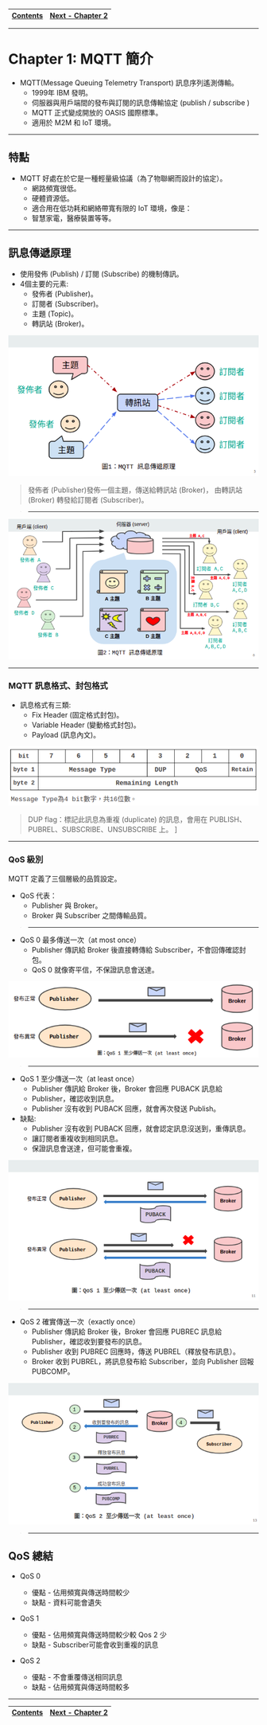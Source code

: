 [Contents](https://github.com/xuan103/MQTT/blob/main/README.md)| [Next - Chapter 2](https://github.com/xuan103/MQTT/blob/main/document/mqtt_aws_iot_core.md)
---| ---| 

---
# Chapter 1: MQTT 簡介

- MQTT(Message Queuing Telemetry Transport) 訊息序列遙測傳輸。
    - 1999年 IBM 發明。
    - 伺服器與用戶端間的發布與訂閱的訊息傳輸協定 (publish / subscribe )
    - MQTT 正式變成開放的 OASIS 國際標準。
    - 適用於 M2M 和 IoT 環境。

---

## 特點

- MQTT 好處在於它是一種輕量級協議（為了物聯網而設計的協定）。
    - 網路頻寬很低。
    - 硬體資源低。
    - 適合用在低功耗和網絡帶寬有限的 IoT 環境，像是：
    - 智慧家電，醫療裝置等等。 
 
--- 
 
## 訊息傳遞原理

- 使用發佈 (Publish) / 訂閱 (Subscribe) 的機制傳訊。
- 4個主要的元素:
    - 發佈者 (Publisher)。
    - 訂閱者 (Subscriber)。
    - 主題 (Topic)。
    - 轉訊站 (Broker)。

![m1](https://github.com/xuan103/MQTT/blob/main/document/png/m1.png)

> 發佈者 (Publisher)發佈一個主題，傳送給轉訊站 (Broker)，
由轉訊站 (Broker) 轉發給訂閱者 (Subscriber)。

>---

![m2](https://github.com/xuan103/MQTT/blob/main/document/png/m2.png)

---

### MQTT 訊息格式、封包格式

- 訊息格式有三類:
    - Fix Header (固定格式封包)。
    - Variable Header (變動格式封包)。
    - Payload (訊息內文)。
    
![m3_bit](https://github.com/xuan103/MQTT/blob/main/document/png/m3_bit.png)

>DUP flag：標記此訊息為重複 (duplicate) 的訊息，會用在 PUBLISH、PUBREL、SUBSCRIBE、UNSUBSCRIBE 上。 ]

---

### QoS 級別

MQTT 定義了三個層級的品質設定。

- QoS 代表：
    - Publisher 與 Broker。
    - Broker 與 Subscriber 之間傳輸品質。

>---
>
- QoS 0 最多傳送一次（at most once）
    - Publisher 傳訊給 Broker 後直接轉傳給 Subscriber，不會回傳確認封包。
    - QoS 0 就像寄平信，不保證訊息會送達。

![m4_QoS0](https://github.com/xuan103/MQTT/blob/main/document/png/m4_QoS0.png)

>---

- QoS 1 至少傳送一次（at least once）
    - Publisher 傳訊給 Broker 後，Broker 會回應 PUBACK 訊息給
    - Publisher，確認收到訊息。
    - Publisher 沒有收到 PUBACK 回應，就會再次發送 Publish。
- 缺點:
    - Publisher 沒有收到 PUBACK 回應，就會認定訊息沒送到，重傳訊息。
    - 讓訂閱者重複收到相同訊息。
    - 保證訊息會送達，但可能會重複。

![m5_QoS1](https://github.com/xuan103/MQTT/blob/main/document/png/m5_QoS1.png)

>---

- QoS 2 確實傳送一次（exactly once）
    - Publisher 傳訊給 Broker 後，Broker 會回應 PUBREC 訊息給 Publisher，確認收到要發布的訊息。
    - Publisher 收到 PUBREC 回應時，傳送 PUBREL（釋放發布訊息）。
    - Broker 收到 PUBREL，將訊息發布給 Subscriber，並向 Publisher 回報PUBCOMP。

![m6_QoS2](https://github.com/xuan103/MQTT/blob/main/document/png/m6_QoS2.png)

>---

## QoS 總結

- QoS 0
    - 優點 - 佔用頻寬與傳送時間較少
    - 缺點 - 資料可能會遺失

- QoS 1
    - 優點 - 佔用頻寬與傳送時間較少較 Qos 2 少
    - 缺點 - Subscriber可能會收到重複的訊息

- QoS 2
    - 優點 - 不會重覆傳送相同訊息
    - 缺點 - 佔用頻寬與傳送時間較多

---
[Contents](https://github.com/xuan103/MQTT/blob/main/README.md)| [Next - Chapter 2](https://github.com/xuan103/MQTT/blob/main/document/mqtt_aws_iot_core.md)
---| ---| 


